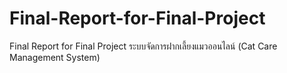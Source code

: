 # Final-Report-for-Final-Project
Final Report for Final Project ระบบจัดการฝากเลี้ยงแมวออนไลน์ (Cat Care Management System)
